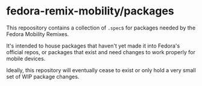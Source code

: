 # fedora-remix-mobility/packages

This repoository contains a collection of `.spec`s for packages needed by the Fedora Mobility Remixes.

It's intended to house packages that haven't yet made it into Fedora's official repos, or packages that exist and need changes to work properly for mobile devices.

Ideally, this repository will eventually cease to exist or only hold a very small set of WIP package changes.
